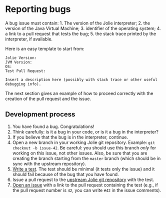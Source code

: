 # Reporting bugs

A bug issue must contain: 1. The version of the Jolie interpreter; 2. the version of the Java Virtual Machine; 3. identifier of the operating system; 4. a link to a pull request that tests the bug; 5. the stack trace printed by the interpreter, if available.

Here is an easy template to start from:

```text
Jolie Version:
JVM Version:
OS:
Test Pull Request:

Insert a description here (possibly with stack trace or other useful debugging info).
```

The next section gives an example of how to proceed correctly with the creation of the pull request and the issue.

## Development process

1. You have found a bug. Congratulations!
2. Think carefully: is it a bug in your code, or is it a bug in the interpreter?
3. If you believe that the bug is in the interpreter, continue.
4. Open a new branch in your working Jolie git repository. Example: `git checkout -b issue-42`. Be careful: you should use this branch _only_ for working on this issue, not other issues. Also, be sure that you are creating the branch starting from the `master` branch \(which should be in sync with the upstream repository\).
5. [Write a test](https://github.com/jolielang/developer-guide/tree/b5749ca31c05ed4e803574d335aefd2cc0be944e/tests.html). The test should be minimal \(it tests only the issue\) and it should fail because of the bug that you have found.
6. Issue a pull request to the [upstream Jolie git repository](https://github.com/jolie/jolie) with the test.
7. [Open an issue](https://github.com/jolie/jolie/issues) with a link to the pull request containing the test \(e.g., if the pull request number is `42`, you can write `#42` in the issue comments\).

